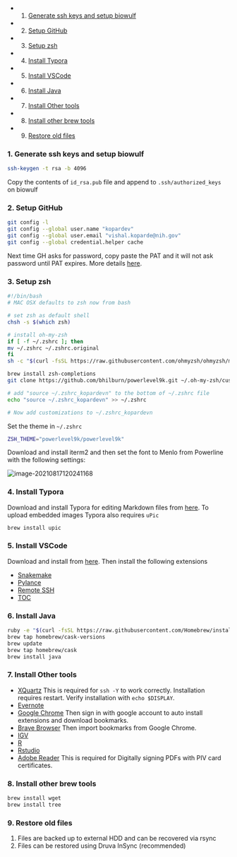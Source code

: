 <!-- vscode-markdown-toc -->
* 1. [Generate ssh keys and setup biowulf](#Generatesshkeysandsetupbiowulf)
* 2. [Setup GitHub](#SetupGitHub)
* 3. [Setup zsh](#Setupzsh)
* 4. [Install Typora](#InstallTypora)
* 5. [Install VSCode](#InstallVSCode)
* 6. [Install Java](#InstallJava)
* 7. [Install Other tools](#InstallOthertools)
* 8. [Install other brew tools](#Installotherbrewtools)
* 9. [Restore old files](#Restoreoldfiles)

<!-- vscode-markdown-toc-config
	numbering=true
	autoSave=true
	/vscode-markdown-toc-config -->
<!-- /vscode-markdown-toc -->


###  1. <a name='Generatesshkeysandsetupbiowulf'></a>Generate ssh keys and setup biowulf

```bash
ssh-keygen -t rsa -b 4096
```

Copy the contents of `id_rsa.pub` file and append to `.ssh/authorized_keys` on biowulf

###  2. <a name='SetupGitHub'></a>Setup GitHub

```bash
git config -l
git config --global user.name "kopardev"
git config --global user.email "vishal.koparde@nih.gov"
git config --global credential.helper cache
```

Next time GH asks for password, copy paste the PAT and it will not ask password until PAT expires. More details [here](https://github.com/CCBR/Tools/tree/master/git#pat-or-personal-access-token).

###  3. <a name='Setupzsh'></a>Setup zsh

```bash
#!/bin/bash
# MAC OSX defaults to zsh now from bash

# set zsh as default shell
chsh -s $(which zsh)

# install oh-my-zsh
if [ -f ~/.zshrc ]; then
mv ~/.zshrc ~/.zshrc.original
fi
sh -c "$(curl -fsSL https://raw.githubusercontent.com/ohmyzsh/ohmyzsh/master/tools/install.sh)"

brew install zsh-completions
git clone https://github.com/bhilburn/powerlevel9k.git ~/.oh-my-zsh/custom/themes/powerlevel9k

# add "source ~/.zshrc_kopardevn" to the bottom of ~/.zshrc file
echo "source ~/.zshrc_kopardevn" >> ~/.zshrc

# Now add customizations to ~/.zshrc_kopardevn
```

Set the theme in `~/.zshrc`

```bash
ZSH_THEME="powerlevel9k/powerlevel9k"
```

Download and install iterm2 and then set the font to Menlo from Powerline with the following settings:

![image-20210817120241168](https://i.loli.net/2021/08/18/Fcv3VqEsGgaykI7.png)

###  4. <a name='InstallTypora'></a>Install Typora

Download and install Typora for editing Markdown files from [here](https://typora.io/). To upload embedded images Typora also requires `uPic`

```bash
brew install upic
```

###  5. <a name='InstallVSCode'></a>Install VSCode

Download and install from [here](https://code.visualstudio.com/download). Then install the following extensions

* [Snakemake](https://github.com/snakemake/snakemake-lang-vscode-plugin)
* [Pylance](https://github.com/microsoft/pylance-release)
* [Remote SSH](https://github.com/Microsoft/vscode-remote-release)
* [TOC](https://github.com/joffreykern/vscode-markdown-toc)

###  6. <a name='InstallJava'></a>Install Java

```bash
ruby -e "$(curl -fsSL https://raw.githubusercontent.com/Homebrew/install/master/install)"
brew tap homebrew/cask-versions
brew update
brew tap homebrew/cask
brew install java
```

###  7. <a name='InstallOthertools'></a>Install Other tools

* [XQuartz](https://www.xquartz.org/) This is required for `ssh -Y` to work correctly. Installation requires restart. Verify installation with `echo $DISPLAY`.
* [Evernote](https://evernote.com/download)
* [Google Chrome](https://www.google.com/chrome/) Then sign in with google account to auto install extensions and download bookmarks.
* [Brave Browser](https://brave.com/download/#mac-options) Then import bookmarks from Google Chrome.
* [IGV](https://software.broadinstitute.org/software/igv/download)
* [R](https://cran.r-project.org/bin/macosx/)
* [Rstudio](https://www.rstudio.com/products/rstudio/download/)
* [Adobe Reader](https://get.adobe.com/reader/) This is required for Digitally signing PDFs with PIV card certificates.

###  8. <a name='Installotherbrewtools'></a>Install other brew tools

```bash
brew install wget
brew install tree
```

###  9. <a name='Restoreoldfiles'></a>Restore old files

1. Files are backed up to external HDD and can be recovered via rsync
2. Files can be restored using Druva InSync (recommended)
